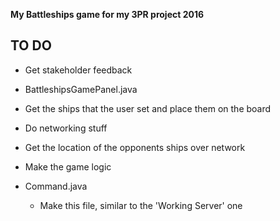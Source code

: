 **My Battleships game for my 3PR project 2016**

## TO DO
  * Get stakeholder feedback
  
  * BattleshipsGamePanel.java
   * Get the ships that the user set and place them on the board
   * Do networking stuff
   * Get the location of the opponents ships over network
   * Make the game logic
   
  * Command.java
    * Make this file, similar to the 'Working Server' one
